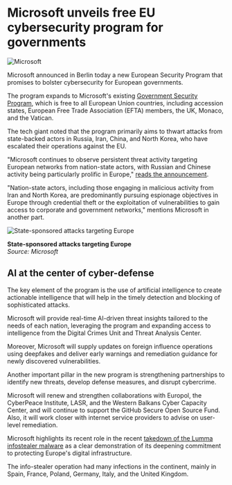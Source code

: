 # Microsoft unveils free EU cybersecurity program for governments

![Microsoft](https://www.bleepstatic.com/content/hl-images/2025/02/10/Microsoft_logo.jpg)

Microsoft announced in Berlin today a new European Security Program that promises to bolster cybersecurity for European governments.

The program expands to Microsoft's existing [Government Security Program](https://www.microsoft.com/en-us/securityengineering/gsp), which is free to all European Union countries, including accession states, European Free Trade Association (EFTA) members, the UK, Monaco, and the Vatican.

The tech giant noted that the program primarily aims to thwart attacks from state-backed actors in Russia, Iran, China, and North Korea, who have escalated their operations against the EU.

"Microsoft continues to observe persistent threat activity targeting European networks from nation-state actors, with Russian and Chinese activity being particularly prolific in Europe," [reads the announcement](https://blogs.microsoft.com/on-the-issues/2025/06/04/microsoft-launches-new-european-security-program/).

"Nation-state actors, including those engaging in malicious activity from Iran and North Korea, are predominantly pursuing espionage objectives in Europe through credential theft or the exploitation of vulnerabilities to gain access to corporate and government networks," mentions Microsoft in another part.

![State-sponsored attacks targeting Europe](https://www.bleepstatic.com/images/news/u/1220909/2025/June/eu-map.jpg)

**State-sponsored attacks targeting Europe**  
_Source: Microsoft_

## AI at the center of cyber-defense

The key element of the program is the use of artificial intelligence to create actionable intelligence that will help in the timely detection and blocking of sophisticated attacks.

Microsoft will provide real-time AI-driven threat insights tailored to the needs of each nation, leveraging the program and expanding access to intelligence from the Digital Crimes Unit and Threat Analysis Center.

Moreover, Microsoft will supply updates on foreign influence operations using deepfakes and deliver early warnings and remediation guidance for newly discovered vulnerabilities.

Another important pillar in the new program is strengthening partnerships to identify new threats, develop defense measures, and disrupt cybercrime.

Microsoft will renew and strengthen collaborations with Europol, the CyberPeace Institute, LASR, and the Western Balkans Cyber Capacity Center, and will continue to support the GitHub Secure Open Source Fund. Also, it will work closer with internet service providers to advise on user-level remediation.

Microsoft highlights its recent role in the recent [takedown of the Lumma infostealer malware](https://www.bleepingcomputer.com/news/security/lumma-infostealer-malware-operation-disrupted-2-300-domains-seized/) as a clear demonstration of its deepening commitment to protecting Europe's digital infrastructure.

The info-stealer operation had many infections in the continent, mainly in Spain, France, Poland, Germany, Italy, and the United Kingdom.